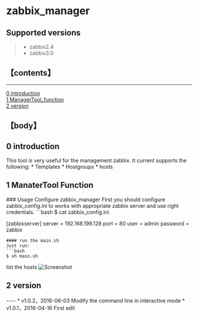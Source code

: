 # zabbix_manager
## Supported versions
> * zabbix2.4
> * zabbix3.0

## 【contents】
----

[0 introduction](#0)  
[1 ManagerTool_function ](#1)  
[2 version ](#3)  


## 【body】
<h2 name="0">0 introduction</h2>
This tool is very useful for the  management zabbix.
It current supports the following:
* Templates 
* Hostgroups
* hosts
<h2 name="1">1 ManaterTool Function</h2>
### Usage
Configure zabbix_manager
First you should configure zabbix_config.ini to works with appropriate zabbix server and use right credentials.
```bash
$ cat zabbix_config.ini

[zabbixserver]
server = 192.168.199.128
port = 80
user = admin
password = zabbix
``` 
#### run the main.sh
Just run: 
```bash
$ sh main.sh

```
list the hosts
![Screenshot](https://github.com/BillWang139967/zabbix_manager/raw/master/images/host_get.jpg)

<h2 name="2">2 version</h2>
----
* v1.0.2，2016-06-03 Modify the command line in interactive mode
* v1.0.1，2016-04-16 First edit
